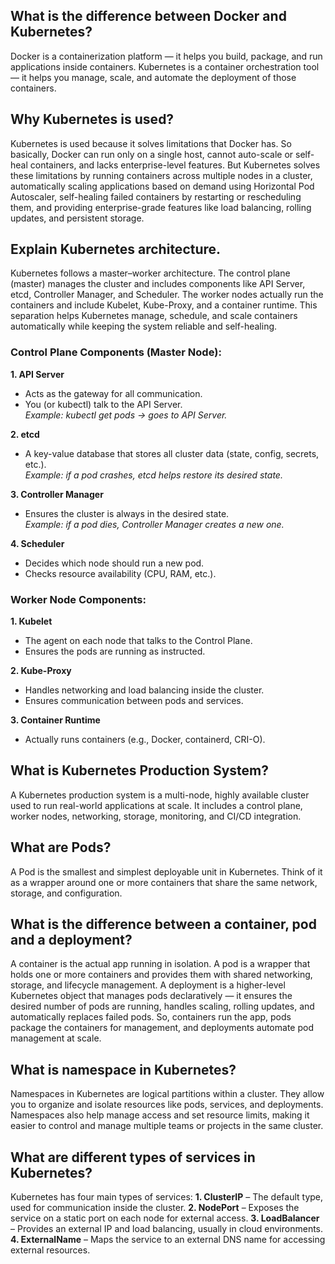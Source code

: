 ## What is the difference between Docker and Kubernetes?
Docker is a containerization platform — it helps you build, package, and run applications inside containers. Kubernetes is a container orchestration tool — it helps you manage, scale, and automate the deployment of those containers.  

## Why Kubernetes is used?
Kubernetes is used because it solves limitations that Docker has. So basically, Docker can run only on a single host, cannot auto-scale or self-heal containers, and lacks enterprise-level features. But Kubernetes solves these limitations by running containers across multiple nodes in a cluster, automatically scaling applications based on demand using Horizontal Pod Autoscaler, self-healing failed containers by restarting or rescheduling them, and providing enterprise-grade features like load balancing, rolling updates, and persistent storage.  

## Explain Kubernetes architecture.  
Kubernetes follows a master–worker architecture. The control plane (master) manages the cluster and includes components like API Server, etcd, Controller Manager, and Scheduler. The worker nodes actually run the containers and include Kubelet, Kube-Proxy, and a container runtime. This separation helps Kubernetes manage, schedule, and scale containers automatically while keeping the system reliable and self-healing.

### Control Plane Components (Master Node):

**1. API Server**
- Acts as the gateway for all communication.  
- You (or kubectl) talk to the API Server.  
*Example: kubectl get pods → goes to API Server.*  

**2. etcd**
- A key-value database that stores all cluster data (state, config, secrets, etc.).  
*Example: if a pod crashes, etcd helps restore its desired state.*

**3. Controller Manager**
- Ensures the cluster is always in the desired state.  
*Example: if a pod dies, Controller Manager creates a new one.*

**4. Scheduler**
- Decides which node should run a new pod.  
- Checks resource availability (CPU, RAM, etc.).

### Worker Node Components:

**1. Kubelet**
- The agent on each node that talks to the Control Plane.  
- Ensures the pods are running as instructed.

**2. Kube-Proxy**
- Handles networking and load balancing inside the cluster.  
- Ensures communication between pods and services.

**3. Container Runtime**
- Actually runs containers (e.g., Docker, containerd, CRI-O).

## What is Kubernetes Production System?
A Kubernetes production system is a multi-node, highly available cluster used to run real-world applications at scale. It includes a control plane, worker nodes, networking, storage, monitoring, and CI/CD integration.  

## What are Pods?
A Pod is the smallest and simplest deployable unit in Kubernetes.
Think of it as a wrapper around one or more containers that share the same network, storage, and configuration.  

## What is the difference between a container, pod and a deployment?
A container is the actual app running in isolation. A pod is a wrapper that holds one or more containers and provides them with shared networking, storage, and lifecycle management. A deployment is a higher-level Kubernetes object that manages pods declaratively — it ensures the desired number of pods are running, handles scaling, rolling updates, and automatically replaces failed pods. So, containers run the app, pods package the containers for management, and deployments automate pod management at scale.

## What is namespace in Kubernetes?
Namespaces in Kubernetes are logical partitions within a cluster. They allow you to organize and isolate resources like pods, services, and deployments. Namespaces also help manage access and set resource limits, making it easier to control and manage multiple teams or projects in the same cluster.

## What are different types of services in Kubernetes?
Kubernetes has four main types of services:
**1. ClusterIP** – The default type, used for communication inside the cluster.
**2. NodePort** – Exposes the service on a static port on each node for external access.
**3. LoadBalancer** – Provides an external IP and load balancing, usually in cloud environments.
**4. ExternalName** – Maps the service to an external DNS name for accessing external resources.